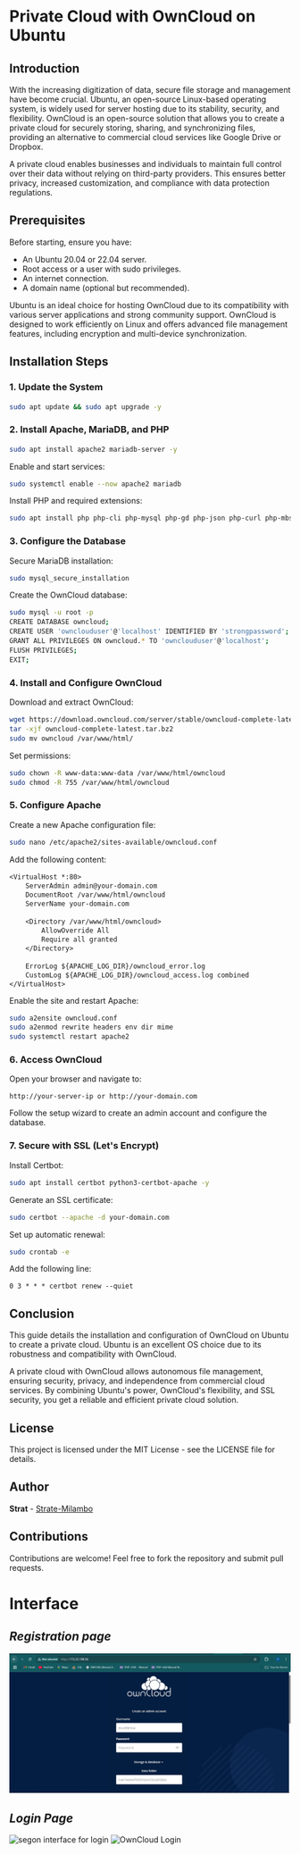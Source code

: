 # Private Cloud with OwnCloud on Ubuntu

## Introduction
With the increasing digitization of data, secure file storage and management have become crucial. Ubuntu, an open-source Linux-based operating system, is widely used for server hosting due to its stability, security, and flexibility. OwnCloud is an open-source solution that allows you to create a private cloud for securely storing, sharing, and synchronizing files, providing an alternative to commercial cloud services like Google Drive or Dropbox.

A private cloud enables businesses and individuals to maintain full control over their data without relying on third-party providers. This ensures better privacy, increased customization, and compliance with data protection regulations.

## Prerequisites
Before starting, ensure you have:
- An Ubuntu 20.04 or 22.04 server.
- Root access or a user with sudo privileges.
- An internet connection.
- A domain name (optional but recommended).

Ubuntu is an ideal choice for hosting OwnCloud due to its compatibility with various server applications and strong community support. OwnCloud is designed to work efficiently on Linux and offers advanced file management features, including encryption and multi-device synchronization.

## Installation Steps

### 1. Update the System
```bash
sudo apt update && sudo apt upgrade -y
```

### 2. Install Apache, MariaDB, and PHP
```bash
sudo apt install apache2 mariadb-server -y
```
Enable and start services:
```bash
sudo systemctl enable --now apache2 mariadb
```
Install PHP and required extensions:
```bash
sudo apt install php php-cli php-mysql php-gd php-json php-curl php-mbstring php-intl php-xml php-zip php-bz2 php-ldap php-imagick php-apcu -y
```

### 3. Configure the Database
Secure MariaDB installation:
```bash
sudo mysql_secure_installation
```
Create the OwnCloud database:
```bash
sudo mysql -u root -p
CREATE DATABASE owncloud;
CREATE USER 'ownclouduser'@'localhost' IDENTIFIED BY 'strongpassword';
GRANT ALL PRIVILEGES ON owncloud.* TO 'ownclouduser'@'localhost';
FLUSH PRIVILEGES;
EXIT;
```

### 4. Install and Configure OwnCloud
Download and extract OwnCloud:
```bash
wget https://download.owncloud.com/server/stable/owncloud-complete-latest.tar.bz2
tar -xjf owncloud-complete-latest.tar.bz2
sudo mv owncloud /var/www/html/
```
Set permissions:
```bash
sudo chown -R www-data:www-data /var/www/html/owncloud
sudo chmod -R 755 /var/www/html/owncloud
```

### 5. Configure Apache
Create a new Apache configuration file:
```bash
sudo nano /etc/apache2/sites-available/owncloud.conf
```
Add the following content:
```
<VirtualHost *:80>
    ServerAdmin admin@your-domain.com
    DocumentRoot /var/www/html/owncloud
    ServerName your-domain.com

    <Directory /var/www/html/owncloud>
        AllowOverride All
        Require all granted
    </Directory>

    ErrorLog ${APACHE_LOG_DIR}/owncloud_error.log
    CustomLog ${APACHE_LOG_DIR}/owncloud_access.log combined
</VirtualHost>
```
Enable the site and restart Apache:
```bash
sudo a2ensite owncloud.conf
sudo a2enmod rewrite headers env dir mime
sudo systemctl restart apache2
```

### 6. Access OwnCloud
Open your browser and navigate to:
```
http://your-server-ip or http://your-domain.com
```
Follow the setup wizard to create an admin account and configure the database.

### 7. Secure with SSL (Let's Encrypt)
Install Certbot:
```bash
sudo apt install certbot python3-certbot-apache -y
```
Generate an SSL certificate:
```bash
sudo certbot --apache -d your-domain.com
```
Set up automatic renewal:
```bash
sudo crontab -e
```
Add the following line:
```
0 3 * * * certbot renew --quiet
```

## Conclusion
This guide details the installation and configuration of OwnCloud on Ubuntu to create a private cloud. Ubuntu is an excellent OS choice due to its robustness and compatibility with OwnCloud.

A private cloud with OwnCloud allows autonomous file management, ensuring security, privacy, and independence from commercial cloud services. By combining Ubuntu's power, OwnCloud's flexibility, and SSL security, you get a reliable and efficient private cloud solution.

## License
This project is licensed under the MIT License - see the LICENSE file for details.

## Author
**Strat** - [Strate-Milambo](https://github.com/Strate-Milambo)

## Contributions
Contributions are welcome! Feel free to fork the repository and submit pull requests.
# Interface
*Registration page </br>*
-----
![First interface for resgister](img/h.jpg)

*Login Page </br>*
-----
![segon interface for login](img/c.jpg)
<img src="img/c.jpg" alt="OwnCloud Login" >
